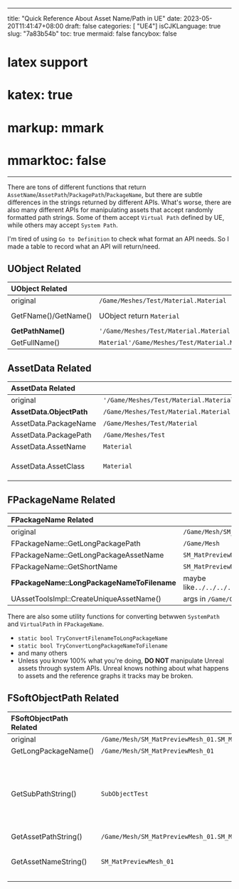
---
title: "Quick Reference About Asset Name/Path in UE"
date: 2023-05-20T11:41:47+08:00
draft: false
categories: [ "UE4"]
isCJKLanguage: true
slug: "7a83b54b"
toc: true
mermaid: false
fancybox: false
# latex support
# katex: true
# markup: mmark
# mmarktoc: false 
---

There are tons of different functions that return `AssetName`/`AssetPath`/`PackagePath`/`PackageName`, but there are subtle differences in the strings returned by different APIs.
What's worse, there are also many different APIs for manipulating assets that accept randomly formatted path strings. Some of them accept `Virtual Path` defined by UE, while others may accept `System Path`.

I'm tired of using `Go to Definition` to check what format an API needs. So I made a table to record what an API will return/need.

## UObject Related

| UObject Related      |                                                 | note                                         |
| :-------------------- | ----------------------------------------------- | -------------------------------------------- |
| original             | `/Game/Meshes/Test/Material.Material`           |                                              |
| GetFName()/GetName() | UObject return `Material`                       | UPackage return `/Game/Meshes/Test/Material` |
| **GetPathName()**    | `'/Game/Meshes/Test/Material.Material'`         |                                              |
| GetFullName()        | `Material'/Game/Meshes/Test/Material.Material'` |                                              |

## AssetData Related

| AssetData Related        |                                         | note                     |
| :------------------------ | --------------------------------------- | ------------------------ |
| original                 | `'/Game/Meshes/Test/Material.Material'` |                          |
| **AssetData.ObjectPath** | `/Game/Meshes/Test/Material.Material`   |                          |
| AssetData.PackageName    | `/Game/Meshes/Test/Material`            |                          |
| AssetData.PackagePath    | `/Game/Meshes/Test`                     |                          |
| AssetData.AssetName      | `Material`                              |                          |
| AssetData.AssetClass     | `Material`                              | `Blueprint` if it's a BP |

## FPackageName Related 

| FPackageName Related                           |                                                                                    |     |
| :------------------------------------------- | ---------------------------------------------------------------------------------- | --- |
| original                                    | `/Game/Mesh/SM_MatPreviewMesh_01.SM_MatPreviewMesh_01:SubObjectTest`               |     |
| FPackageName::GetLongPackagePath            | `/Game/Mesh`                                                                       |     |
| FPackageName::GetLongPackageAssetName       | `SM_MatPreviewMesh_01.SM_MatPreviewMesh_01:SubObjectTest`                          |     |
| FPackageName::GetShortName                  | `SM_MatPreviewMesh_01.SM_MatPreviewMesh_01:SubObjectTest`                          |     |
| **FPackageName::LongPackageNameToFilename** | maybe like`../../../../../test_proj/ToolExample/Content/Mesh/SM_MatPreviewMesh_01` |     |
| UAssetToolsImpl::CreateUniqueAssetName()    | args in `/Game/Cube`,`_suffix`, args out `/Game/Cube_suffix_x`,`Cube_suffix_x`     |     |


There are also some utility functions for converting betwwen `SystemPath` and `VirtualPath` in `FPackageName`.
- `static bool TryConvertFilenameToLongPackageName`
- `static bool TryConvertLongPackageNameToFilename`
- and many others
- Unless you know 100% what you're doing, **DO NOT** manipulate Unreal assets through system APIs. Unreal knows nothing about what happens to assets and the reference graphs it tracks may be broken.

## FSoftObjectPath Related

| FSoftObjectPath Related | ||
| :----------------------- |- | -|
| original                | `/Game/Mesh/SM_MatPreviewMesh_01.SM_MatPreviewMesh_01:SubObjectTest` |  |
| GetLongPackageName()    | `/Game/Mesh/SM_MatPreviewMesh_01`| |
| GetSubPathString()      | `SubObjectTest`| SubObject is rare in UE nowadays so it's optional and often empty. |
| GetAssetPathString()    | `/Game/Mesh/SM_MatPreviewMesh_01.SM_MatPreviewMesh_01`||
| GetAssetNameString()    | `SM_MatPreviewMesh_01` | there are also `FName` function variants                           |